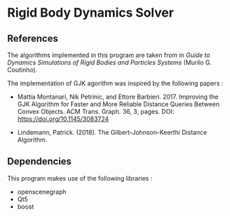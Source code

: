 Rigid Body Dynamics Solver
==========================

References
----------

The algorithms implemented in this program are taken from in *Guide to Dynamics Simulations of Rigid Bodies and Particles Systems* (Murilo G. Coutinho).

The implementation of GJK agorithm was inspired by the following papers :

* Mattia Montanari, Nik Petrinic, and Ettore Barbieri. 2017. Improving the GJK Algorithm for Faster and More Reliable Distance Queries Between Convex Objects. ACM Trans. Graph. 36, 3, pages. DOI: https://doi.org/10.1145/3083724

* Lindemann, Patrick. (2018). The Gilbert-Johnson-Keerthi Distance Algorithm. 

Dependencies
------------

This program makes use of the following libraries :
* openscenegraph
* Qt5
* boost

